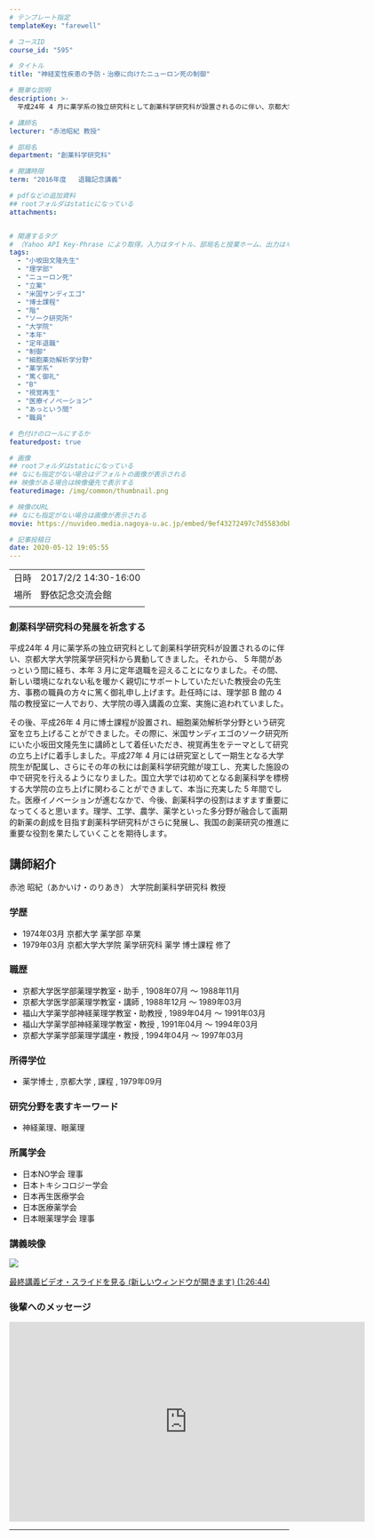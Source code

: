 ```yaml
---
# テンプレート指定
templateKey: "farewell"

# コースID
course_id: "595"

# タイトル
title: "神経変性疾患の予防・治療に向けたニューロン死の制御"

# 簡単な説明
description: >-
  平成24年 4 月に薬学系の独立研究科として創薬科学研究科が設置されるのに伴い、京都大学大学院薬学研究科から異動してきました。それから、 5 年間があっという間に経ち、本年 3 月に定年退職を迎えることになりました。その間、新しい環境になれない私を暖かく親切にサポートしていただいた教授会の先生方、事務の職員の方々に篤く御礼申し上げます。赴任時には、理学部 B 館の 4 階の教授室に一人でおり、 ....

# 講師名
lecturer: "赤池昭紀 教授"

# 部局名
department: "創薬科学研究科"

# 開講時限
term: "2016年度	退職記念講義"

# pdfなどの追加資料
## rootフォルダはstaticになっている
attachments:


# 関連するタグ
# （Yahoo API Key-Phrase により取得。入力はタイトル、部局名と授業ホーム、出力はキーフレーズ（tags））
tags:
  - "小坂田文隆先生"
  - "理学部"
  - "ニューロン死"
  - "立案"
  - "米国サンディエゴ"
  - "博士課程"
  - "階"
  - "ソーク研究所"
  - "大学院"
  - "本年"
  - "定年退職"
  - "制御"
  - "細胞薬効解析学分野"
  - "薬学系"
  - "篤く御礼"
  - "B"
  - "視覚再生"
  - "医療イノベーション"
  - "あっという間"
  - "職員"

# 色付けのロールにするか
featuredpost: true

# 画像
## rootフォルダはstaticになっている
## なにも指定がない場合はデフォルトの画像が表示される
## 映像がある場合は映像優先で表示する
featuredimage: /img/common/thumbnail.png

# 映像のURL
## なにも指定がない場合は画像が表示される
movie: https://nuvideo.media.nagoya-u.ac.jp/embed/9ef43272497c7d5583dbb3664564b942bf069c7b

# 記事投稿日
date: 2020-05-12 19:05:55
---
```


|   |   |
|---|---|
| 日時 | 2017/2/2  14:30-16:00 |
| 場所 | 野依記念交流会館 |
|   |   |


### 創薬科学研究科の発展を祈念する

平成24年 4 月に薬学系の独立研究科として創薬科学研究科が設置されるのに伴い、京都大学大学院薬学研究科から異動してきました。それから、 5 年間があっという間に経ち、本年 3 月に定年退職を迎えることになりました。その間、新しい環境になれない私を暖かく親切にサポートしていただいた教授会の先生方、事務の職員の方々に篤く御礼申し上げます。赴任時には、理学部 B 館の 4 階の教授室に一人でおり、大学院の導入講義の立案、実施に追われていました。

その後、平成26年 4 月に博士課程が設置され、細胞薬効解析学分野という研究室を立ち上げることができました。その際に、米国サンディエゴのソーク研究所にいた小坂田文隆先生に講師として着任いただき、視覚再生をテーマとして研究の立ち上げに着手しました。平成27年 4 月には研究室として一期生となる大学院生が配属し、さらにその年の秋には創薬科学研究館が竣工し、充実した施設の中で研究を行えるようになりました。国立大学では初めてとなる創薬科学を標榜する大学院の立ち上げに関わることができまして、本当に充実した 5 年間でした。医療イノベーションが進むなかで、今後、創薬科学の役割はますます重要になってくると思います。理学、工学、農学、薬学といった多分野が融合して画期的新薬の創成を目指す創薬科学研究科がさらに発展し、我国の創薬研究の推進に重要な役割を果たしていくことを期待します。


## 講師紹介

赤池 昭紀（あかいけ・のりあき） 大学院創薬科学研究科 教授

### 学歴

* 1974年03月 京都大学 薬学部 卒業
* 1979年03月 京都大学大学院 薬学研究科 薬学 博士課程 修了

### 職歴

* 京都大学医学部薬理学教室・助手 , 1908年07月 ～ 1988年11月
* 京都大学医学部薬理学教室・講師 , 1988年12月 ～ 1989年03月
* 福山大学薬学部神経薬理学教室・助教授 , 1989年04月 ～ 1991年03月
* 福山大学薬学部神経薬理学教室・教授 , 1991年04月 ～ 1994年03月
* 京都大学薬学部薬理学講座・教授 , 1994年04月 ～ 1997年03月

### 所得学位

* 薬学博士 , 京都大学 , 課程 , 1979年09月

### 研究分野を表すキーワード

* 神経薬理、眼薬理

### 所属学会

* 日本NO学会 理事
* 日本トキシコロジー学会
* 日本再生医療学会
* 日本医療薬学会
* 日本眼薬理学会 理事


### 講義映像

![&nbsp;](https://ocw.nagoya-u.jp/files/595/3593.jpg) 

[最終講義ビデオ・スライドを見る (新しいウィンドウが開きます) (1:26:44)](https://nuvideo.media.nagoya-u.ac.jp/embed/9ef43272497c7d5583dbb3664564b942bf069c7b)

### 後輩へのメッセージ

<iframe src="https://nuvideo.media.nagoya-u.ac.jp/embed/ba77158d3d0d92395feb82bdb6406c4ad41e2021" width="640" height="360" frameborder="0" allowfullscreen></iframe>


-----